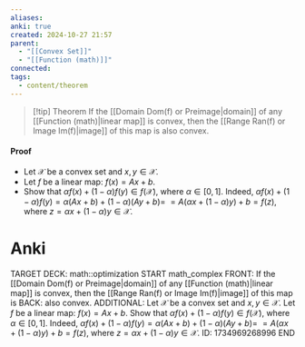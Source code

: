 ```yaml
---
aliases: 
anki: true
created: 2024-10-27 21:57
parent:
  - "[[Convex Set]]"
  - "[[Function (math)]]"
connected: 
tags:
  - content/theorem
---
```


> [!tip] Theorem
If the [[Domain Dom(f) or Preimage|domain]]  of any [[Function (math)|linear map]]  is convex, then the [[Range Ran(f) or Image Im(f)|image]]  of this map is also convex.

#### Proof
- Let $\mathcal{X}$ be a convex set and $x, y \in \mathcal{X}$.
- Let $f$ be a linear map: $f(x) = A x + b$.
- Show that $\alpha f(x) + (1-\alpha) f(y) \in f(\mathcal{X})$, where $\alpha \in [0, 1]$.
Indeed, $\alpha f(x) + (1-\alpha) f(y) = \alpha (A x + b) + (1-\alpha) (A y + b)=$
$= A (\alpha x + (1-\alpha) y) + b = f(z),$
where $z = \alpha x + (1-\alpha) y \in \mathcal{X}$.

# Anki
TARGET DECK: math::optimization
START
math_complex
FRONT: If the [[Domain Dom(f) or Preimage|domain]]  of any [[Function (math)|linear map]]  is convex, then the [[Range Ran(f) or Image Im(f)|image]]  of this map is
BACK: also convex.
ADDITIONAL:
Let $\mathcal{X}$ be a convex set and $x, y \in \mathcal{X}$.
Let $f$ be a linear map: $f(x) = A x + b$.
Show that $\alpha f(x) + (1-\alpha) f(y) \in f(\mathcal{X})$, where $\alpha \in [0, 1]$.
Indeed, $\alpha f(x) + (1-\alpha) f(y) = \alpha (A x + b) + (1-\alpha) (A y + b)=$
$= A (\alpha x + (1-\alpha) y) + b = f(z),$
where $z = \alpha x + (1-\alpha) y \in \mathcal{X}$.
ID: 1734969268996
END